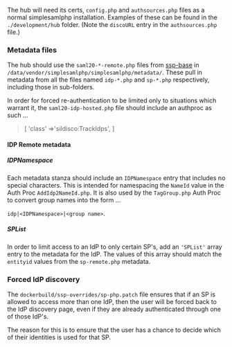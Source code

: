 The hub will need its certs, `config.php` and `authsources.php` files as a normal simplesamlphp installation. Examples of these can be found in the `./development/hub` folder. (Note the `discoURL` entry in the `authsources.php` file.)

### Metadata files
The hub should use the `saml20-*-remote.php`  files from [ssp-base](https://github.com/sil-org/ssp-base) in `/data/vendor/simplesamlphp/simplesamlphp/metadata/`.  These pull in metadata from all the files named `idp-*.php` and `sp-*.php` respectively, including those in sub-folders.

In order for forced re-authentication to be limited only to situations which warrant it, the `saml20-idp-hosted.php` file should include an authproc as such ...
>  [
>     'class' =>'sildisco:TrackIdps',
>  ]

#### IDP Remote metadata

##### IDPNamespace
Each metadata stanza should include an `IDPNamespace` entry that includes no special characters.  This is intended for namespacing the `NameId` value in the Auth Proc `AddIdp2NameId.php`.
It is also used by the `TagGroup.php` Auth Proc to convert group names into the form ...

`idp|<IDPNamespace>|<group name>`.

##### SPList
In order to limit access to an IdP to only certain SP's, add an `'SPList'` array entry to the metadata for the IdP.  The values of this array should match the `entityid` values from the `sp-remote.php` metadata.

### Forced IdP discovery
The `dockerbuild/ssp-overrides/sp-php.patch` file ensures that if an SP is allowed to access more than one IdP, then the user will be forced back to the IdP discovery page, even if they are already authenticated through one of those IdP's.

The reason for this is to ensure that the user has a chance to decide which of their identities is used for that SP.
